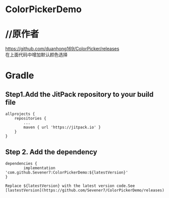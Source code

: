 # ColorPickerDemo

//原作者
====
https://github.com/duanhong169/ColorPicker/releases<br>在上面代码中增加默认颜色选择

Gradle
===
Step1.Add the JitPack repository to your build file
---
	allprojects {
		repositories {
			...
			maven { url 'https://jitpack.io' }
		}
	}
  Step 2. Add the dependency
  ---
  	dependencies {
	        implementation 'com.github.Sevener7:ColorPickerDemo:${latestVersion}'
	}

	Replace ${latestVersion} with the latest version code.See [lastestVersion](https://github.com/Sevener7/ColorPickerDemo/releases)
  
  
